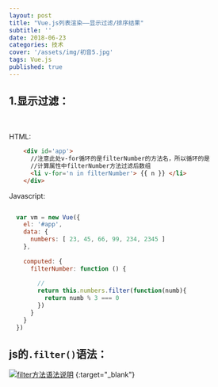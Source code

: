 ```yaml
---
layout: post
title: "Vue.js列表渲染——显示过滤/排序结果"
subtitle: ''
date: 2018-06-23
categories: 技术
cover: '/assets/img/初音5.jpg'
tags: Vue.js
published: true
---
```


## 1.显示过滤：

<p style='margin-bottom:50px'></p>

HTML:
```html
    <div id='app'>
      //注意此处v-for循环的是filterNumber的方法名，所以循环的是
      //计算属性中filterNumber方法过滤后数组 
      <li v-for='n in filterNumber'> {{ n }} </li>
    </div>
```

Javascript:
```javascript

  var vm = new Vue({
    el: '#app',
    data: {
      numbers: [ 23, 45, 66, 99, 234, 2345 ]
    },
    
    computed: {
      filterNumber: function () {
        
        //
        return this.numbers.filter(function(numb){
          return numb % 3 === 0
        })
      } 
    }
  })

```

## js的`.filter()`语法：

[![](https://github.com/yangliangwu/my-blog/blob/master/assets/img/blog-pic/2018.06--2018.09/js数组filter方法参数说明.JPG 'filter方法语法说明')](http://www.runoob.com/jsref/jsref-filter.html) {:target="_blank"}
